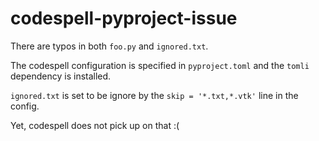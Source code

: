 # codespell-pyproject-issue

There are typos in both `foo.py` and `ignored.txt`.

The codespell configuration is specified in `pyproject.toml` and the `tomli` dependency is installed.

`ignored.txt` is set to be ignore by the `skip = '*.txt,*.vtk'` line in the config.

Yet, codespell does not pick up on that :(
